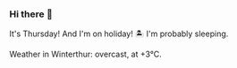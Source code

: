### Hi there :wave:

It's Thursday! And I'm on holiday! :desert_island: I'm probably sleeping.

Weather in Winterthur: overcast, at +3°C.
